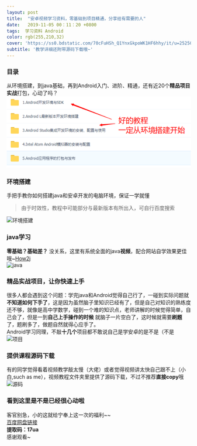 ```yaml
---
layout: post
title:  "安卓视频学习资料，零基础到项目精通，分享给有需要的人"
date:   2019-11-05 00：11：20 +0800
tags:  学习资料 Android
color: rgb(255,210,32)
cover: 'https://ss0.bdstatic.com/70cFuHSh_Q1YnxGkpoWK1HF6hhy/it/u=2525036618,3076916394&fm=26&gp=0.jpg'
subtitle: '教学详细还附带源码下载哦~'
---
```


### 目录
从环境搭建，到java基础，再到Android入门、进阶、精通，还有近20个**精品项目实战**打包，心动了吗？  
![目录](https://github.com/ayunsheng/ayunsheng.github.io/blob/master/assets/environment.png)  

### 环境搭建  
手把手教你如何搭建java和安卓开发的电脑环境，保证一学就懂  
>由于时效性，教程中可能部分与最新版本有所出入，可自行百度搜索   
  
  
![环境搭建](https://note.youdao.com/yws/public/resource/dce65334258628997f152da77ee21107/xmlnote/5B2D058D24FE4A5E9FEF98B4CDAC81F2/1186)  

### java学习  
**零基础？基础差？** 没关系，这里有系统全面的java**视频**，配合网站自学效果更佳哦~[How2j](https://how2j.cn/)  
![java](https://note.youdao.com/yws/public/resource/dce65334258628997f152da77ee21107/xmlnote/E65E37A6E069402D9F2000279A36401D/1187)

### 精品实战项目，让你快速上手  
很多人都会遇到这个问题：学完java和Android觉得自己行了，一碰到实际问题就**不知道如何下手了**，这是因为虽然脑子里知识已经有了，但是自己对知识的熟练度还不够，就像是高中学数学，碰到一个难的知识点，老师讲解的时候觉得简单，自己会了，但是一到**自己上手操作的时候** 就脑子一片空白了，这时候就需要**刷题**了，题刷多了，做题自然就得心应手了。  
Android学习同理，不敲**十几个**项目都不敢说自己是学安卓的是不是（不是
![项目](https://note.youdao.com/yws/public/resource/dce65334258628997f152da77ee21107/xmlnote/B27817D0FC9C4399967E8D53397C467B/1184)

### 提供课程源码下载
有的同学觉得看着视频教学敲太慢（大佬）或者觉得视频讲太快自己跟不上（小白,such as me），视频教程文件夹里提供了源码下载，不过不推荐**直接copy**哦
![源码](https://note.youdao.com/yws/public/resource/dce65334258628997f152da77ee21107/xmlnote/497F15604076482C8B1EF987748281E0/1185)

### 看到这里是不是已经很心动啦
客官别急，小的这就给宁奉上这一次的福利~~  
[百度网盘链接](https://pan.baidu.com/s/1bBdF5n4ZrR2aSOvRS5a8tg)  
**提取码：17ua**   
感谢观看~
